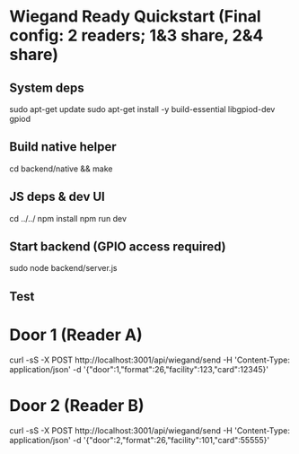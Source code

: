 # Wiegand Ready Quickstart (Final config: 2 readers; 1&3 share, 2&4 share)

## System deps
sudo apt-get update
sudo apt-get install -y build-essential libgpiod-dev gpiod

## Build native helper
cd backend/native && make

## JS deps & dev UI
cd ../../
npm install
npm run dev

## Start backend (GPIO access required)
sudo node backend/server.js

## Test
# Door 1 (Reader A)
curl -sS -X POST http://localhost:3001/api/wiegand/send      -H 'Content-Type: application/json'      -d '{"door":1,"format":26,"facility":123,"card":12345}'

# Door 2 (Reader B)
curl -sS -X POST http://localhost:3001/api/wiegand/send      -H 'Content-Type: application/json'      -d '{"door":2,"format":26,"facility":101,"card":55555}'
